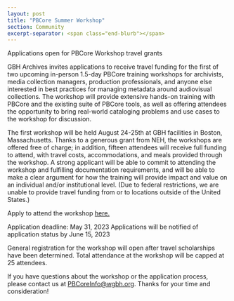 ```yaml
---
layout: post
title: "PBCore Summer Workshop"
section: Community
excerpt-separator: <span class="end-blurb"></span>
---
```


Applications open for PBCore Workshop travel grants

<span class="end-blurb"></span>

GBH Archives invites applications to receive travel funding for the first of two upcoming in-person 1.5-day PBCore training workshops for archivists, media collection managers, production professionals, and anyone else interested in best practices for managing metadata around audiovisual collections. The workshop will provide extensive hands-on training with PBCore and the existing suite of PBCore tools, as well as offering attendees the opportunity to bring real-world cataloging problems and use cases to the workshop for discussion.
 
The first workshop will be held August 24-25th at GBH facilities in Boston, Massachusetts. Thanks to a generous grant from NEH, the workshops are offered free of charge; in addition, fifteen attendees will receive full funding to attend, with travel costs, accommodations, and meals provided through the workshop. A strong applicant will be able to commit to attending the workshop and fulfilling documentation requirements, and will be able to make a clear argument for how the training will provide impact and value on an individual and/or institutional level. (Due to federal restrictions, we are unable to provide travel funding from or to locations outside of the United States.)
 
Apply to attend the workshop <a href="https://docs.google.com/forms/d/e/1FAIpQLSd2Iq4WZtIPrEPKDL88gzllWvPVrI2mtxXH18B3mEF6RX4yZw/viewform?usp=sf_link">here.</a>

Application deadline: May 31, 2023
Applications will be notified of application status by June 15, 2023
 
General registration for the workshop will open after travel scholarships have been determined. Total attendance at the workshop will be capped at 25 attendees. 

If you have questions about the workshop or the application process, please contact us at PBCoreInfo@wgbh.org. Thanks for your time and consideration!

